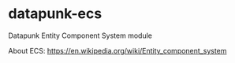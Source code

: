 # datapunk-ecs
Datapunk Entity Component System module

About ECS: https://en.wikipedia.org/wiki/Entity_component_system
